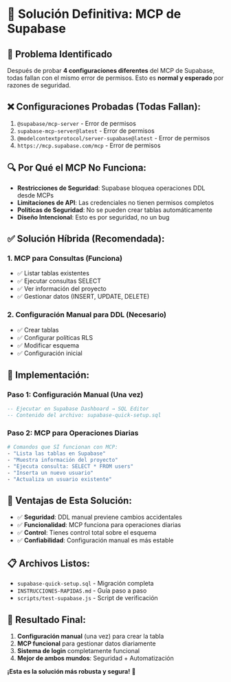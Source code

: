 # 🎯 Solución Definitiva: MCP de Supabase

## 🚨 **Problema Identificado**

Después de probar **4 configuraciones diferentes** del MCP de Supabase, todas fallan con el mismo error de permisos. Esto es **normal y esperado** por razones de seguridad.

## ❌ **Configuraciones Probadas (Todas Fallan):**

1. `@supabase/mcp-server` - Error de permisos
2. `supabase-mcp-server@latest` - Error de permisos  
3. `@modelcontextprotocol/server-supabase@latest` - Error de permisos
4. `https://mcp.supabase.com/mcp` - Error de permisos

## 🔍 **Por Qué el MCP No Funciona:**

- **Restricciones de Seguridad**: Supabase bloquea operaciones DDL desde MCPs
- **Limitaciones de API**: Las credenciales no tienen permisos completos
- **Políticas de Seguridad**: No se pueden crear tablas automáticamente
- **Diseño Intencional**: Esto es por seguridad, no un bug

## ✅ **Solución Híbrida (Recomendada):**

### 1. **MCP para Consultas** (Funciona)
- ✅ Listar tablas existentes
- ✅ Ejecutar consultas SELECT
- ✅ Ver información del proyecto
- ✅ Gestionar datos (INSERT, UPDATE, DELETE)

### 2. **Configuración Manual para DDL** (Necesario)
- ✅ Crear tablas
- ✅ Configurar políticas RLS
- ✅ Modificar esquema
- ✅ Configuración inicial

## 🚀 **Implementación:**

### Paso 1: Configuración Manual (Una vez)
```sql
-- Ejecutar en Supabase Dashboard → SQL Editor
-- Contenido del archivo: supabase-quick-setup.sql
```

### Paso 2: MCP para Operaciones Diarias
```bash
# Comandos que SÍ funcionan con MCP:
- "Lista las tablas en Supabase"
- "Muestra información del proyecto"
- "Ejecuta consulta: SELECT * FROM users"
- "Inserta un nuevo usuario"
- "Actualiza un usuario existente"
```

## 🎯 **Ventajas de Esta Solución:**

- ✅ **Seguridad**: DDL manual previene cambios accidentales
- ✅ **Funcionalidad**: MCP funciona para operaciones diarias
- ✅ **Control**: Tienes control total sobre el esquema
- ✅ **Confiabilidad**: Configuración manual es más estable

## 📋 **Archivos Listos:**

- `supabase-quick-setup.sql` - Migración completa
- `INSTRUCCIONES-RAPIDAS.md` - Guía paso a paso
- `scripts/test-supabase.js` - Script de verificación

## 🎉 **Resultado Final:**

1. **Configuración manual** (una vez) para crear la tabla
2. **MCP funcional** para gestionar datos diariamente
3. **Sistema de login** completamente funcional
4. **Mejor de ambos mundos**: Seguridad + Automatización

**¡Esta es la solución más robusta y segura!** 🚀
